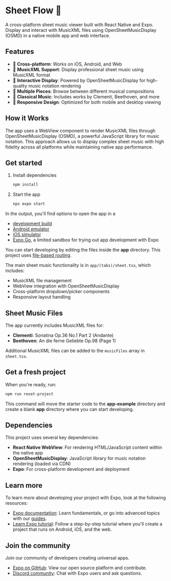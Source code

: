 # Sheet Flow 🎼

A cross-platform sheet music viewer built with React Native and Expo. Display and interact with MusicXML files using OpenSheetMusicDisplay (OSMD) in a native mobile app and web interface.

## Features

- 📱 **Cross-platform**: Works on iOS, Android, and Web
- 🎵 **MusicXML Support**: Display professional sheet music using MusicXML format
- 🎨 **Interactive Display**: Powered by OpenSheetMusicDisplay for high-quality music notation rendering
- 📖 **Multiple Pieces**: Browse between different musical compositions
- 🎹 **Classical Music**: Includes works by Clementi, Beethoven, and more
- 📲 **Responsive Design**: Optimized for both mobile and desktop viewing

## How it Works

The app uses a WebView component to render MusicXML files through OpenSheetMusicDisplay (OSMD), a powerful JavaScript library for music notation. This approach allows us to display complex sheet music with high fidelity across all platforms while maintaining native app performance.

## Get started

1. Install dependencies

   ```bash
   npm install
   ```

2. Start the app

   ```bash
   npx expo start
   ```

In the output, you'll find options to open the app in a

- [development build](https://docs.expo.dev/develop/development-builds/introduction/)
- [Android emulator](https://docs.expo.dev/workflow/android-studio-emulator/)
- [iOS simulator](https://docs.expo.dev/workflow/ios-simulator/)
- [Expo Go](https://expo.dev/go), a limited sandbox for trying out app development with Expo

You can start developing by editing the files inside the **app** directory. This project uses [file-based routing](https://docs.expo.dev/router/introduction).

The main sheet music functionality is in `app/(tabs)/sheet.tsx`, which includes:
- MusicXML file management
- WebView integration with OpenSheetMusicDisplay
- Cross-platform dropdown/picker components
- Responsive layout handling

## Sheet Music Files

The app currently includes MusicXML files for:
- **Clementi**: Sonatina Op.36 No.1 Part 2 (Andante)
- **Beethoven**: An die ferne Geliebte Op.98 (Page 1)

Additional MusicXML files can be added to the `musicFiles` array in `sheet.tsx`.

## Get a fresh project

When you're ready, run:

```bash
npm run reset-project
```

This command will move the starter code to the **app-example** directory and create a blank **app** directory where you can start developing.

## Dependencies

This project uses several key dependencies:
- **React Native WebView**: For rendering HTML/JavaScript content within the native app
- **OpenSheetMusicDisplay**: JavaScript library for music notation rendering (loaded via CDN)
- **Expo**: For cross-platform development and deployment

## Learn more

To learn more about developing your project with Expo, look at the following resources:

- [Expo documentation](https://docs.expo.dev/): Learn fundamentals, or go into advanced topics with our [guides](https://docs.expo.dev/guides).
- [Learn Expo tutorial](https://docs.expo.dev/tutorial/introduction/): Follow a step-by-step tutorial where you'll create a project that runs on Android, iOS, and the web.

## Join the community

Join our community of developers creating universal apps.

- [Expo on GitHub](https://github.com/expo/expo): View our open source platform and contribute.
- [Discord community](https://chat.expo.dev): Chat with Expo users and ask questions.
